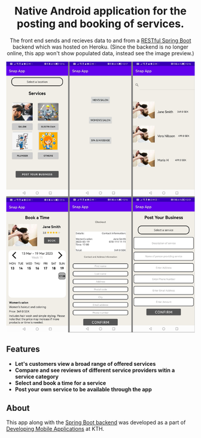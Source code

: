 


<h1 align="center">Native Android application for the posting and booking of services. </h1>

<p align="center">The front end sends and recieves data to and from a <a href="https://github.com/lehtihet/SnapApp-Backend">RESTful Spring Boot</a> backend which was hosted on Heroku. (Since the backend is no longer online, this app won't show populated data, instead see the image preview.)</p>

![Preview](./docs/images/apppreview.jpg)

## Features

- **Let's customers view a broad range of offered services**
- **Compare and see reviews of different service providers witin a service category**
- **Select and book a time for a service**
- **Post your own service to be available through the app**

## About

This app along with the [Spring Boot backend](https://github.com/lehtihet/SnapApp-Backend) was developed as a part of [Developing Mobile Applications](https://www.kth.se/student/kurser/kurs/ID2216?l=en) at KTH. 

